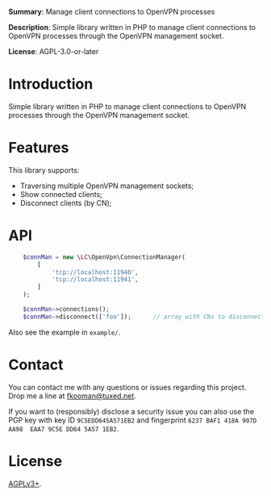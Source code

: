 **Summary**: Manage client connections to OpenVPN processes

**Description**: Simple library written in PHP to manage client connections to 
OpenVPN processes through the OpenVPN management socket.

**License**:  AGPL-3.0-or-later

# Introduction

Simple library written in PHP to manage client connections to OpenVPN processes 
through the OpenVPN management socket.

# Features

This library supports:

* Traversing multiple OpenVPN management sockets;
* Show connected clients;
* Disconnect clients (by CN);

# API 

```php
    $connMan = new \LC\OpenVpn\ConnectionManager(
        [
            'tcp://localhost:11940',
            'tcp://localhost:11941',
        ]
    );

    $connMan->connections();
    $connMan->disconnect(['foo']);      // array with CNs to disconnect
```

Also see the example in `example/`.

# Contact

You can contact me with any questions or issues regarding this project. Drop
me a line at [fkooman@tuxed.net](mailto:fkooman@tuxed.net).

If you want to (responsibly) disclose a security issue you can also use the
PGP key with key ID `9C5EDD645A571EB2` and fingerprint
`6237 BAF1 418A 907D AA98  EAA7 9C5E DD64 5A57 1EB2`.

# License

[AGPLv3+](LICENSE).
